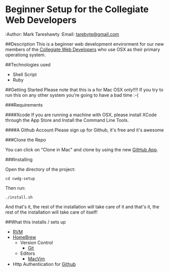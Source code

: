 Beginner Setup for the Collegiate Web Developers
==========

:Author: Mark Tareshawty
:Email: tarebyte@gmail.com

##Description
This is a beginner web development envirorment for our new members of the [Collegiate Web Developers](http://cwdg.github.com) 
who use OSX as their primary operationg system.

##Technologies used

* Shell Script
* Ruby

##Getting Started
Please note that this is a for Mac OSX only!!!! If you try to run this on any other system you're going to have a bad time :-(

###Requirements

####Xcode
If you are running a machine with OSX, please install XCode through the App Store and Install the Command Line Tools.

####A Github Account
Please sign up for Github, it's free and it's awesome

###Clone the Repo

You can click on "Clone in Mac" and clone by using the new [GitHub App](http://mac.github.com/).

###Installing

Open the directory of the project:

    cd cwdg-setup

Then run:

    ./install.sh

And that's it, the rest of the installation will take care of it and that's it, the rest of the installation will take care of itself!

##What this installs / sets up

* [RVM](https://rvm.io/)
* [HomeBrew](http://mxcl.github.com/homebrew/)
  * Version Control
    * [Git](http://git-scm.com/)
  * Editors
    * [MacVim](http://code.google.com/p/macvim/)
* Http Authentication for [Github](https://help.github.com/articles/set-up-git)
